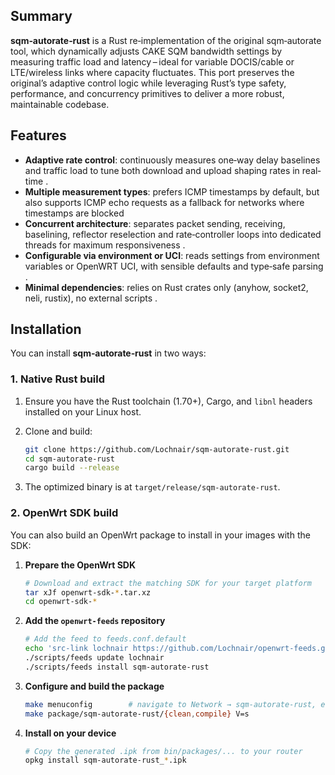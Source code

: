 ## Summary

**sqm‑autorate‑rust** is a Rust re‑implementation of the original sqm‑autorate tool, which dynamically adjusts CAKE SQM bandwidth settings by measuring traffic load and latency – ideal for variable DOCIS/cable or LTE/wireless links where capacity fluctuates. This port preserves the original’s adaptive control logic while leveraging Rust’s type safety, performance, and concurrency primitives to deliver a more robust, maintainable codebase.

## Features

* **Adaptive rate control**: continuously measures one‑way delay baselines and traffic load to tune both download and upload shaping rates in real­time .
* **Multiple measurement types**: prefers ICMP timestamps by default, but also supports ICMP echo requests as a fallback for networks where timestamps are blocked
* **Concurrent architecture**: separates packet sending, receiving, baselining, reflector reselection and rate‑controller loops into dedicated threads for maximum responsiveness .
* **Configurable via environment or UCI**: reads settings from environment variables or OpenWRT UCI, with sensible defaults and type‑safe parsing .
* **Minimal dependencies**: relies on Rust crates only (anyhow, socket2, neli, rustix), no external scripts .

## Installation

You can install **sqm‑autorate‑rust** in two ways:

### 1. Native Rust build

1. Ensure you have the Rust toolchain (1.70+), Cargo, and `libnl` headers installed on your Linux host.
2. Clone and build:

   ```bash
   git clone https://github.com/Lochnair/sqm-autorate-rust.git
   cd sqm-autorate-rust
   cargo build --release
   ```
3. The optimized binary is at `target/release/sqm-autorate-rust`.

### 2. OpenWrt SDK build

You can also build an OpenWrt package to install in your images with the SDK:

1. **Prepare the OpenWrt SDK**

   ```bash
   # Download and extract the matching SDK for your target platform
   tar xJf openwrt-sdk-*.tar.xz
   cd openwrt-sdk-*
   ```
2. **Add the ****************************`openwrt-feeds`**************************** repository**

   ```bash
   # Add the feed to feeds.conf.default
   echo 'src-link lochnair https://github.com/Lochnair/openwrt-feeds.git' >> feeds.conf.default
   ./scripts/feeds update lochnair
   ./scripts/feeds install sqm-autorate-rust
   ```
3. **Configure and build the package**

   ```bash
   make menuconfig        # navigate to Network → sqm-autorate-rust, enable it
   make package/sqm-autorate-rust/{clean,compile} V=s
   ```
4. **Install on your device**

   ```bash
   # Copy the generated .ipk from bin/packages/... to your router
   opkg install sqm-autorate-rust_*.ipk
   ```
